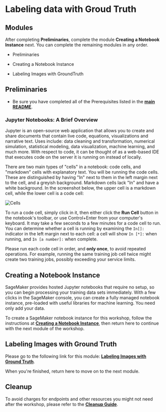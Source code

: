 # Labeling data with Groud Truth

## Modules

After completing **Preliminaries**, complete the module **Creating a Notebook Instance** next.  You can complete the remaining modules in any order. 

- Preliminaries

- Creating a Notebook Instance

- Labeling Images with GroundTruth 

## Preliminaries

- Be sure you have completed all of the Prerequisites listed in the [**main README**](../README.md). 

### Jupyter Notebooks:  A Brief Overview

Jupyter is an open-source web application that allows you to create and share documents that contain live code, equations, visualizations and narrative text. Uses include: data cleaning and transformation, numerical simulation, statistical modeling, data visualization, machine learning, and much more. With respect to code, it can be thought of as a web-based IDE that executes code on the server it is running on instead of locally. 

There are two main types of "cells" in a notebook:  code cells, and "markdown" cells with explanatory text. You will be running the code cells.  These are distinguished by having "In" next to them in the left margin next to the cell, and a greyish background.  Markdown cells lack "In" and have a white background. In the screenshot below, the upper cell is a markdown cell, while the lower cell is a code cell:

![Cells](../images/cells.png)

To run a code cell, simply click in it, then either click the **Run Cell** button in the notebook's toolbar, or use Control+Enter from your computer's keyboard. It may take a few seconds to a few minutes for a code cell to run. You can determine whether a cell is running by examining the `In[]:` indicator in the left margin next to each cell:  a cell will show `In [*]:` when running, and `In [a number]:` when complete.

Please run each code cell in order, and **only once**, to avoid repeated operations.  For example, running the same training job cell twice might create two training jobs, possibly exceeding your service limits.


## Creating a Notebook Instance

SageMaker provides hosted Jupyter notebooks that require no setup, so you can begin processing your training data sets immediately. With a few clicks in the SageMaker console, you can create a fully managed notebook instance, pre-loaded with useful libraries for machine learning. You need only add your data.

To create a SageMaker notebook instance for this workshop, follow the instructions at [**Creating a Notebook Instance**](../NotebookCreation), then return here to continue with the next module of the workshop.


## Labeling Images with Ground Truth 

Please go to the following link for this module:  [**Labeling Images with Ground Truth**](../modules/Labeling_Images_Groud_Truth.md). 

When you're finished, return here to move on to the next module.  


## Cleanup

To avoid charges for endpoints and other resources you might not need after the workshop, please refer to the [**Cleanup Guide**](../CleanupGuide).
